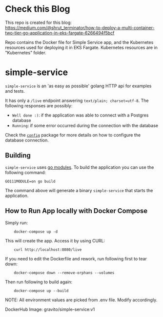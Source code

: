 # Check this Blog

This repo is created for this blog: https://medium.com/@shrut_terminator/how-to-deploy-a-multi-container-two-tier-go-application-in-eks-fargate-6266494f5bcf

Repo contains the Docker file for Simple Service app, and the Kubernetes resources used for deploying it in EKS Fargate. Kubernetes resources are in "Kubernetes" folder.

# simple-service

`simple-service` is an 'as easy as possible' golang HTTP api for examples and tests.

It has only a `/live` endpoint answering `text/plain; charset=utf-8`. The following responses are possibly:
- `Well done :)`: if the application was able to connect with a Postgres database
- `Running`: if some error occurred during the connection with the database

Check the [`config`](/config/) package for more details on how to configure the database connection.

## Building

`simple-service` uses [go modules](https://github.com/golang/go/wiki/Modules). To build the application you can use the following command:

```
GO111MODULE=on go build
```

The command above will generate a binary `simple-service` that starts the application.

## How to Run App locally with Docker Compose

Simply run:
```
	docker-compose up -d 
```

This will create the app. Access it by using CURL:
```
	curl http://localhost:8080/live	
```

If you need to edit the Dockerfile and rework, run following first to tear down:
```
	docker-compose down --remove-orphans --volumes 
```

Then run following to build again:
```
	docker-compose up --build
```

NOTE: All environment values are picked from .env file. Modify accordingly.

DockerHub Image: gravito/simple-service:v1
